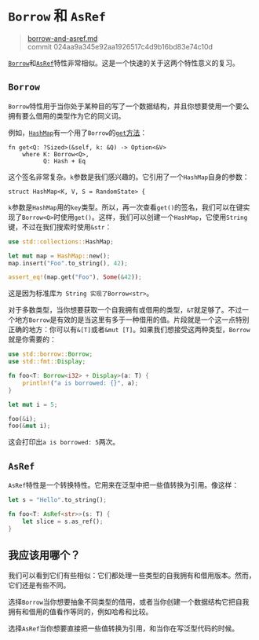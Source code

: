 # `Borrow` 和 `AsRef`

> [borrow-and-asref.md](https://github.com/rust-lang/rust/blob/master/src/doc/book/borrow-and-asref.md)
> <br>
> commit 024aa9a345e92aa1926517c4d9b16bd83e74c10d

[`Borrow`](http://doc.rust-lang.org/std/borrow/trait.Borrow.html)和[`AsRef`](http://doc.rust-lang.org/std/convert/trait.AsRef.html)特性非常相似。这是一个快速的关于这两个特性意义的复习。

## `Borrow`

`Borrow`特性用于当你处于某种目的写了一个数据结构，并且你想要使用一个要么拥有要么借用的类型作为它的同义词。

例如，[`HashMap`](https://github.com/rust-lang/rust/blob/master/src/doc/std/collections/struct.HashMap.html)有一个用了`Borrow`的[`get`方法](https://github.com/rust-lang/rust/blob/master/src/doc/std/collections/struct.HashMap.html#method.get)：

```rust,ignore
fn get<Q: ?Sized>(&self, k: &Q) -> Option<&V>
    where K: Borrow<Q>,
          Q: Hash + Eq
```

这个签名非常复杂。`k`参数是我们感兴趣的。它引用了一个`HashMap`自身的参数：

```rust,ignore
struct HashMap<K, V, S = RandomState> {
```

`k`参数是`HashMap`用的`key`类型。所以，再一次查看`get()`的签名，我们可以在键实现了`Borrow<Q>`时使用`get()`。这样，我们可以创建一个`HashMap`，它使用`String`键，不过在我们搜索时使用`&str`：

```rust
use std::collections::HashMap;

let mut map = HashMap::new();
map.insert("Foo".to_string(), 42);

assert_eq!(map.get("Foo"), Some(&42));
```

这是因为标准库`为 String 实现了Borrow<str>`。

对于多数类型，当你想要获取一个自我拥有或借用的类型，`&T`就足够了。不过一个地方`Borrow`是有效的是当这里有多于一种借用的值。片段就是一个这一点特别正确的地方：你可以有`&[T]`或者`&mut [T]`。如果我们想接受这两种类型，`Borrow`就是你需要的：

```rust
use std::borrow::Borrow;
use std::fmt::Display;

fn foo<T: Borrow<i32> + Display>(a: T) {
    println!("a is borrowed: {}", a);
}

let mut i = 5;

foo(&i);
foo(&mut i);
```

这会打印出`a is borrowed: 5`两次。

## `AsRef`
`AsRef`特性是一个转换特性。它用来在泛型中把一些值转换为引用。像这样：

```rust
let s = "Hello".to_string();

fn foo<T: AsRef<str>>(s: T) {
    let slice = s.as_ref();
}
```

## 我应该用哪个？
我们可以看到它们有些相似：它们都处理一些类型的自我拥有和借用版本。然而，它们还是有些不同。

选择`Borrow`当你想要抽象不同类型的借用，或者当你创建一个数据结构它把自我拥有和借用的值看作等同的，例如哈希和比较。

选择`AsRef`当你想要直接把一些值转换为引用，和当你在写泛型代码的时候。
